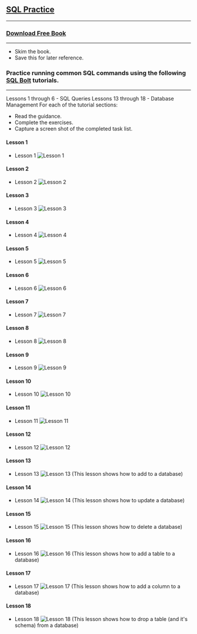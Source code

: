 ## [SQL Practice](https://codefellows.github.io/common_curriculum/prework/SQL)
___


### [Download Free Book](https://cdn2.hubspot.net/hubfs/392937/Learn%20SQL.pdf)
___
* Skim the book.
* Save this for later reference.

### Practice running common SQL commands using the following [SQL Bolt](https://sqlbolt.com/) tutorials.
____
Lessons 1 through 6 - SQL Queries
Lessons 13 through 18 - Database Management
For each of the tutorial sections:

* Read the guidance.
* Complete the exercises.
* Capture a screen shot of the completed task list.

#### Lesson 1
* Lesson 1  ![Lesson 1](img/sql-lesson-01.png)
#### Lesson 2
* Lesson 2  ![Lesson 2](img/sql-lesson-02.png)
#### Lesson 3
* Lesson 3  ![Lesson 3](img/sql-lesson-03.png)
#### Lesson 4
* Lesson 4  ![Lesson 4](img/sql-lesson-04.png)
#### Lesson 5
* Lesson 5  ![Lesson 5](img/sql-lesson-05.png)
#### Lesson 6
* Lesson 6  ![Lesson 6](img/sql-lesson-06.png)
#### Lesson 7
* Lesson 7  ![Lesson 7](img/sql-lesson-07.png)
#### Lesson 8
* Lesson 8  ![Lesson 8](img/sql-lesson-08.png)
#### Lesson 9
* Lesson 9  ![Lesson 9](img/sql-lesson-09.png)
#### Lesson 10
* Lesson 10  ![Lesson 10](img/sql-lesson-10.png)
#### Lesson 11
* Lesson 11  ![Lesson 11](img/sql-lesson-11.png)
#### Lesson 12
* Lesson 12  ![Lesson 12](img/sql-lesson-12.png)
#### Lesson 13
* Lesson 13  ![Lesson 13](img/sql-lesson-13.png)
(This lesson shows how to add to a database)
#### Lesson 14
* Lesson 14  ![Lesson 14](img/sql-lesson-14.png)
(This lesson shows how to update a database)
#### Lesson 15
* Lesson 15  ![Lesson 15](img/sql-lesson-15.png)
(This lesson shows how to delete a database)
#### Lesson 16
* Lesson 16  ![Lesson 16](img/sql-lesson-16.png)
(This lesson shows how to add a table to a database)
#### Lesson 17
* Lesson 17  ![Lesson 17](img/sql-lesson-17.png)
(This lesson shows how to add a column to a database)
#### Lesson 18
* Lesson 18  ![Lesson 18](img/sql-lesson-18.png)
(This lesson shows how to drop a table (and it's schema) from  a database)


